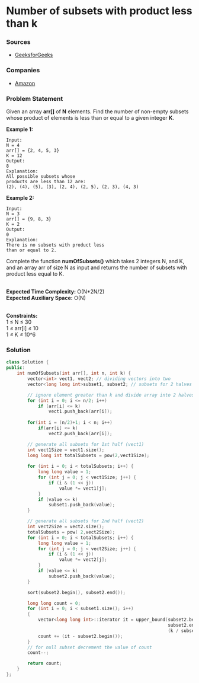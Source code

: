 # Number of subsets with product less than k

### Sources

* [GeeksforGeeks](https://practice.geeksforgeeks.org/problems/number-of-subsets-with-product-less-than-k/1#)

### Companies

* [Amazon](../../company-based-lists/amazon.md)

### Problem Statement

Given an array **arr\[]** of **N** elements. Find the number of non-empty subsets whose product of elements is less than or equal to a given integer **K**.

**Example 1:**

```
Input:
N = 4
arr[] = {2, 4, 5, 3}
K = 12
Output:
8
Explanation:
All possible subsets whose 
products are less than 12 are:
(2), (4), (5), (3), (2, 4), (2, 5), (2, 3), (4, 3)
```

**Example 2:**

```
Input:
N = 3
arr[] = {9, 8, 3}
K = 2 
Output:
0
Explanation:
There is no subsets with product less
than or equal to 2.

```

Complete the function **numOfSubsets()** which takes 2 integers N, and K, and an array arr of size N as input and returns the number of subsets with product less equal to K.

\
 **Expected Time Complexity:** O(N\*2N/2)\
 **Expected Auxiliary Space:** O(N)

\
 **Constraints:**\
 1 ≤ N ≤ 30\
 1 ≤ arr\[i] ≤ 10\
 1 ≤ K ≤ 10^6

### Solution

```cpp
class Solution {
public:
    int numOfSubsets(int arr[], int n, int k) {
        vector<int> vect1, vect2; // dividing vectors into two
        vector<long long int>subset1, subset2; // subsets for 2 halves of vector

        // ignore element greater than k and divide array into 2 halves
        for (int i = 0; i <= n/2; i++)
            if (arr[i] <= k)
                vect1.push_back(arr[i]);
        
        for(int i = (n/2)+1; i < n; i++)
            if(arr[i] <= k)
                vect2.push_back(arr[i]);

        // generate all subsets for 1st half (vect1)
        int vect1Size = vect1.size();
        long long int totalSubsets = pow(2,vect1Size);
        
        for (int i = 0; i < totalSubsets; i++) {
            long long value = 1;
            for (int j = 0; j < vect1Size; j++) {
                if (i & (1 << j))
                    value *= vect1[j];
            }
            if (value <= k)
                subset1.push_back(value);
        }

        // generate all subsets for 2nd half (vect2)
        int vect2Size = vect2.size();
        totalSubsets = pow( 2,vect2Size);
        for (int i = 0; i < totalSubsets; i++) {
            long long value = 1;
            for (int j = 0; j < vect2Size; j++) {
                if (i & (1 << j))
                    value *= vect2[j];
            }
            if (value <= k)
                subset2.push_back(value);
        }

        sort(subset2.begin(), subset2.end());

        long long count = 0;
        for (int i = 0; i < subset1.size(); i++)
        {
            vector<long long int>::iterator it = upper_bound(subset2.begin(), 
                                                             subset2.end(), 
                                                             (k / subset1[i]));
            count += (it - subset2.begin());                  
        }
        // for null subset decrement the value of count
        count--;

        return count;
    }
};
```


